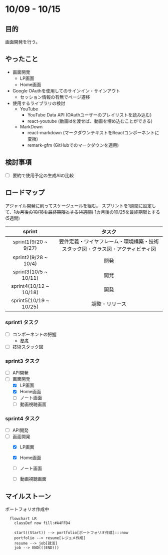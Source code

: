 # 10/09 - 10/15
## 目的
画面開発を行う。

## やったこと
- 画面開発
  - LP画面
  - Home画面
- Google OAuthを使用してのサインイン・サインアウト
  - セッション情報の有無でページ遷移
- 使用するライブラリの検討
  - YouTube
    - YouTube Data API (OAuthユーザーのプレイリストを読み込む)
    - react-youtube (動画idを渡せば、動画を埋め込むことができる)
  - MarkDown
    - react-markdown (マークダウンテキストをReactコンポーネントに変換)
    - remark-gfm (GitHubでのマークダウンを適用)

## 検討事項
- [ ] 要約で使用予定の生成AIの比較

## ロードマップ
アジャイル開発に則ってスケージュールを組む。
スプリントを1週間に設定して、~~1カ月後の10/18を最終期限とする(4週間)~~
1カ月後の10/25を最終期限とする(5週間)

| sprint |タスク|
|:---------:|:---:|
|sprint1(9/20 ~ 9/27)|要件定義・ワイヤフレーム・環境構築・技術スタック図・クラス図・アクティビティ図|
|sprint2(9/28 ~ 10/4)|開発|
|sprint3(10/5 ~ 10/11)|開発|
|sprint4(10/12 ~ 10/18)|開発|
|sprint5(10/19 ~ 10/25)|調整・リリース|

### sprint1 タスク
- [ ] コンポーネントの把握
  - [参考](https://zenn.dev/overflow_offers/articles/20220523-component-design-best-practice)
- [ ] 技術スタック図

### sprint3 タスク
- [ ] API開発
- [ ] 画面開発
  - [x] LP画面
  - [x] Home画面
  - [ ] ノート画面
  - [ ] 動画視聴画面

### sprint4 タスク
- [ ] API開発
- [ ] 画面開発
  - [x] LP画面
  - [x] Home画面
  - [ ] ノート画面
  - [ ] 動画視聴画面


## マイルストーン
ポートフォリオ作成中

```mermaid
  flowchart LR
    classDef now fill:#A4FFD4

    start((Start)) --> portfolio[ポートフォリオ作成]:::now
    portfolio --> resume[レジュメ作成]
    resume --> job[就活]
    job --> END(((END)))
```